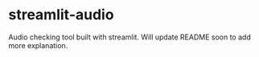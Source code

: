 # streamlit-audio

Audio checking tool built with streamlit. Will update README soon to add more explanation.
